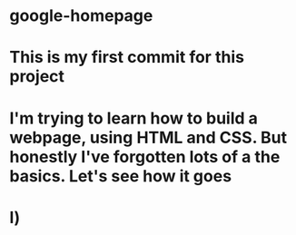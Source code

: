 # google-homepage
# This is my first commit for this project
# I'm trying to learn how to build a webpage, using HTML and CSS. But honestly I've forgotten lots of a the basics. Let's see how it goes
# l)
